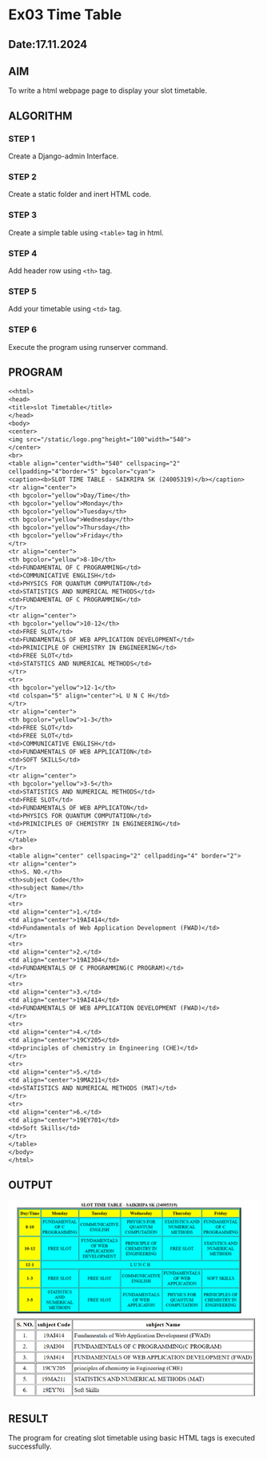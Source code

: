 # Ex03 Time Table
## Date:17.11.2024

## AIM
To write a html webpage page to display your slot timetable.

## ALGORITHM
### STEP 1
Create a Django-admin Interface.

### STEP 2
Create a static folder and inert HTML code.

### STEP 3
Create a simple table using ```<table>``` tag in html.

### STEP 4
Add header row using ```<th>``` tag.

### STEP 5
Add your timetable using ```<td>``` tag.

### STEP 6
Execute the program using runserver command.

## PROGRAM
```
<<html>
<head>
<title>slot Timetable</title>    
</head>    
<body>
<center>
<img src="/static/logo.png"height="100"width="540">
</center>
<br>
<table align="center"width="540" cellspacing="2" cellpadding="4"border="5" bgcolor="cyan">
<caption><b>SLOT TIME TABLE - SAIKRIPA SK (24005319)</b></caption>
<tr align="center">
<th bgcolor="yellow">Day/Time</th>    
<th bgcolor="yellow">Monday</th>
<th bgcolor="yellow">Tuesday</th>
<th bgcolor="yellow">Wednesday</th>
<th bgcolor="yellow">Thursday</th>
<th bgcolor="yellow">Friday</th>
</tr>
<tr align="center">
<th bgcolor="yellow">8-10</th>    
<td>FUNDAMENTAL OF C PROGRAMMING</td>
<td>COMMUNICATIVE ENGLISH</td>
<td>PHYSICS FOR QUANTUM COMPUTATION</td>
<td>STATISTICS AND NUMERICAL METHODS</td>
<td>FUNDAMENTAL OF C PROGRAMMING</td>
</tr>
<tr align="center">
<th bgcolor="yellow">10-12</th>    
<td>FREE SLOT</td>
<td>FUNDAMENTALS OF WEB APPLICATION DEVELOPMENT</td>
<td>PRINICIPLE OF CHEMISTRY IN ENGINEERING</td>
<td>FREE SLOT</td>
<td>STATSTICS AND NUMERICAL METHODS</td>
</tr>
<tr>
<th bgcolor="yellow">12-1</th>
<td colspan="5" align="center">L U N C H</td>
</tr>
<tr align="center">
<th bgcolor="yellow">1-3</th> 
<td>FREE SLOT</td>
<td>FREE SLOT</td>
<td>COMMUNICATIVE ENGLISH</td>
<td>FUNDAMENTALS OF WEB APPLICATION</td>
<td>SOFT SKILLS</td>   
</tr>
<tr align="center">
<th bgcolor="yellow">3-5</th> 
<td>STATISTICS AND NUMERICAL METHODS</td> 
<td>FREE SLOT</td>
<td>FUNDAMENTALS OF WEB APPLICATON</td>
<td>PHYSICS FOR QUANTUM COMPUTATION</td>
<td>PRINICIPLES OF CHEMISTRY IN ENGINEERING</td>  
</tr>
</table>
<br>
<table align="center" cellspacing="2" cellpadding="4" border="2">
<tr align="center">
<th>S. NO.</th>  
<th>subject Code</th>
<th>subject Name</th>  
</tr>   
<tr>
<td align="center">1.</td>
<td align="center">19AI414</td>
<td>Fundamentals of Web Application Development (FWAD)</td>
</tr>
<tr>
<td align="center">2.</td>
<td align="center">19AI304</td>    
<td>FUNDAMENTALS OF C PROGRAMMING(C PROGRAM)</td>
</tr>
<tr>
<td align="center">3.</td>
<td align="center">19AI414</td>    
<td>FUNDAMENTALS OF WEB APPLICATION DEVELOPMENT (FWAD)</td>
</tr>
<tr>
<td align="center">4.</td>
<td align="center">19CY205</td>
<td>principles of chemistry in Engineering (CHE)</td>    
</tr>
<tr>
<td align="center">5.</td>
<td align="center">19MA211</td>
<td>STATISTICS AND NUMERICAL METHODS (MAT)</td>    
</tr>
<tr>
<td align="center">6.</td>
<td align="center">19EY701</td>
<td>Soft Skills</td>    
</tr>
</table>
</body>
</html>
```
## OUTPUT
![alt text](<Screenshot 2024-11-17 152410.png>)
![alt text](<Screenshot 2024-11-17 152709.png>)
## RESULT
The program for creating slot timetable using basic HTML tags is executed successfully.
